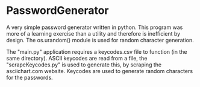# PasswordGenerator
A very simple password generator written in python. This program was more of a learning exercise than a utility and therefore is inefficient by design.
The os.urandom() module is used for random character generation.

The "main.py" application requires a keycodes.csv file to function (in the same directory).
ASCII keycodes are read from a file, the "scrapeKeycodes.py" is used to generate this, by scraping the asciichart.com website. Keycodes are used to generate random characters for the passwords.
